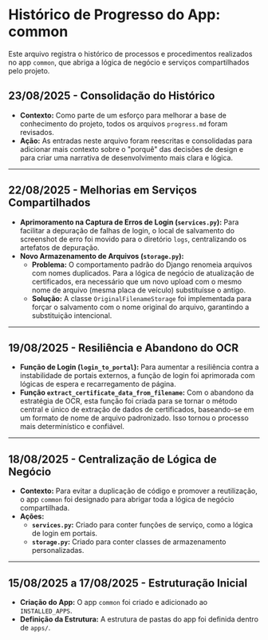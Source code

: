 # Histórico de Progresso do App: common

Este arquivo registra o histórico de processos e procedimentos realizados no app `common`, que abriga a lógica de negócio e serviços compartilhados pelo projeto.

## 23/08/2025 - Consolidação do Histórico

- **Contexto:** Como parte de um esforço para melhorar a base de conhecimento do projeto, todos os arquivos `progress.md` foram revisados.
- **Ação:** As entradas neste arquivo foram reescritas e consolidadas para adicionar mais contexto sobre o "porquê" das decisões de design e para criar uma narrativa de desenvolvimento mais clara e lógica.

---

## 22/08/2025 - Melhorias em Serviços Compartilhados

- **Aprimoramento na Captura de Erros de Login (`services.py`):** Para facilitar a depuração de falhas de login, o local de salvamento do screenshot de erro foi movido para o diretório `logs`, centralizando os artefatos de depuração.
- **Novo Armazenamento de Arquivos (`storage.py`):**
    - **Problema:** O comportamento padrão do Django renomeia arquivos com nomes duplicados. Para a lógica de negócio de atualização de certificados, era necessário que um novo upload com o mesmo nome de arquivo (mesma placa de veículo) substituísse o antigo.
    - **Solução:** A classe `OriginalFilenameStorage` foi implementada para forçar o salvamento com o nome original do arquivo, garantindo a substituição intencional.

---

## 19/08/2025 - Resiliência e Abandono do OCR

- **Função de Login (`login_to_portal`):** Para aumentar a resiliência contra a instabilidade de portais externos, a função de login foi aprimorada com lógicas de espera e recarregamento de página.
- **Função `extract_certificate_data_from_filename`:** Com o abandono da estratégia de OCR, esta função foi criada para se tornar o método central e único de extração de dados de certificados, baseando-se em um formato de nome de arquivo padronizado. Isso tornou o processo mais determinístico e confiável.

---

## 18/08/2025 - Centralização de Lógica de Negócio

- **Contexto:** Para evitar a duplicação de código e promover a reutilização, o app `common` foi designado para abrigar toda a lógica de negócio compartilhada.
- **Ações:**
    - **`services.py`:** Criado para conter funções de serviço, como a lógica de login em portais.
    - **`storage.py`:** Criado para conter classes de armazenamento personalizadas.

---

## 15/08/2025 a 17/08/2025 - Estruturação Inicial

- **Criação do App:** O app `common` foi criado e adicionado ao `INSTALLED_APPS`.
- **Definição da Estrutura:** A estrutura de pastas do app foi definida dentro de `apps/`.
